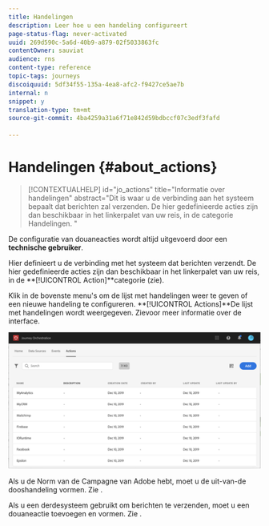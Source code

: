 ```yaml
---
title: Handelingen
description: Leer hoe u een handeling configureert
page-status-flag: never-activated
uuid: 269d590c-5a6d-40b9-a879-02f5033863fc
contentOwner: sauviat
audience: rns
content-type: reference
topic-tags: journeys
discoiquuid: 5df34f55-135a-4ea8-afc2-f9427ce5ae7b
internal: n
snippet: y
translation-type: tm+mt
source-git-commit: 4ba4259a31a6f71e842d59bdbccf07c3edf3fafd

---
```



# Handelingen {#about_actions}

>[!CONTEXTUALHELP]
>id=&quot;jo_actions&quot;
>title=&quot;Informatie over handelingen&quot;
>abstract=&quot;Dit is waar u de verbinding aan het systeem bepaalt dat berichten zal verzenden. De hier gedefinieerde acties zijn dan beschikbaar in het linkerpalet van uw reis, in de categorie Handelingen. &quot;

De configuratie van douaneacties wordt altijd uitgevoerd door een **technische gebruiker**.

Hier definieert u de verbinding met het systeem dat berichten verzendt. De hier gedefinieerde acties zijn dan beschikbaar in het linkerpalet van uw reis, in de **[!UICONTROL Action]**categorie (zie[](../building-journeys/about-action-activities.md)).

Klik in de bovenste menu&#39;s om de lijst met handelingen weer te geven of een nieuwe handeling te configureren. **[!UICONTROL Actions]**De lijst met handelingen wordt weergegeven. Zie[](../about/user-interface.md)voor meer informatie over de interface.

![](../assets/custom1.png)

Als u de Norm van de Campagne van Adobe hebt, moet u de uit-van-de dooshandeling vormen. Zie [](../action/working-with-adobe-campaign.md).

Als u een derdesysteem gebruikt om berichten te verzenden, moet u een douaneactie toevoegen en vormen. Zie [](../action/about-custom-action-configuration.md).
